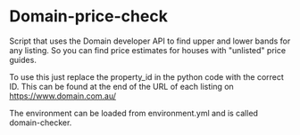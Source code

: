 # Domain-price-check

Script that uses the Domain developer API to find upper and lower bands for any listing. So you can find price estimates for houses with "unlisted" price guides. 

To use this just replace the property_id in the python code with the correct ID. This can be found at the end of the URL of each listing on https://www.domain.com.au/

The environment can be loaded from environment.yml and is called domain-checker.